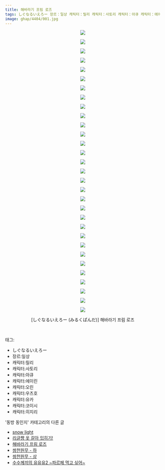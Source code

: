 ```yaml
---
title: 해바라기 프림 로즈
tags: しぐなるいえろー 장르：일상 캐릭터：릴리 캐릭터：사토리 캐릭터：아큐 캐릭터：에이린 캐릭터：오린 캐릭터：우츠호 캐릭터：유카 캐릭터：코이시 캐릭터：히지리 みるくぱんだ 동방_동인지
image: ghap/4404/001.jpg
---
```

<div class="article">
<p style="text-align: center; clear: none; float: none;"><img src="{{ site.nasurl }}/ghap/4404/001.jpg"/></p>
<p style="text-align: center; clear: none; float: none;"><img src="{{ site.nasurl }}/ghap/4404/002.jpg"/></p>
<p style="text-align: center; clear: none; float: none;"><img src="{{ site.nasurl }}/ghap/4404/003.jpg"/></p>
<p style="text-align: center; clear: none; float: none;"><img src="{{ site.nasurl }}/ghap/4404/004.jpg"/></p>
<p style="text-align: center; clear: none; float: none;"><img src="{{ site.nasurl }}/ghap/4404/005.jpg"/></p>
<p style="text-align: center; clear: none; float: none;"><img src="{{ site.nasurl }}/ghap/4404/006.jpg"/></p>
<p style="text-align: center; clear: none; float: none;"><img src="{{ site.nasurl }}/ghap/4404/007.jpg"/></p>
<p style="text-align: center; clear: none; float: none;"><img src="{{ site.nasurl }}/ghap/4404/008.jpg"/></p>
<p style="text-align: center; clear: none; float: none;"><img src="{{ site.nasurl }}/ghap/4404/009.jpg"/></p>
<p style="text-align: center; clear: none; float: none;"><img src="{{ site.nasurl }}/ghap/4404/010.jpg"/></p>
<p style="text-align: center; clear: none; float: none;"><img src="{{ site.nasurl }}/ghap/4404/011.jpg"/></p>
<p style="text-align: center; clear: none; float: none;"><img src="{{ site.nasurl }}/ghap/4404/012.jpg"/></p>
<p style="text-align: center; clear: none; float: none;"><img src="{{ site.nasurl }}/ghap/4404/013.jpg"/></p>
<p style="text-align: center; clear: none; float: none;"><img src="{{ site.nasurl }}/ghap/4404/014.jpg"/></p>
<p style="text-align: center; clear: none; float: none;"><img src="{{ site.nasurl }}/ghap/4404/015.jpg"/></p>
<p style="text-align: center; clear: none; float: none;"><img src="{{ site.nasurl }}/ghap/4404/016.jpg"/></p>
<p style="text-align: center; clear: none; float: none;"><img src="{{ site.nasurl }}/ghap/4404/017.jpg"/></p>
<p style="text-align: center; clear: none; float: none;"><img src="{{ site.nasurl }}/ghap/4404/018.jpg"/></p>
<p style="text-align: center; clear: none; float: none;"><img src="{{ site.nasurl }}/ghap/4404/019.jpg"/></p>
<p style="text-align: center; clear: none; float: none;"><img src="{{ site.nasurl }}/ghap/4404/020.jpg"/></p>
<p style="text-align: center; clear: none; float: none;"><img src="{{ site.nasurl }}/ghap/4404/021.jpg"/></p>
<p style="text-align: center; clear: none; float: none;"><img src="{{ site.nasurl }}/ghap/4404/022.jpg"/></p>
<p style="text-align: center; clear: none; float: none;"><img src="{{ site.nasurl }}/ghap/4404/023.jpg"/></p>
<p style="text-align: center; clear: none; float: none;"><img src="{{ site.nasurl }}/ghap/4404/024.jpg"/></p>
<p style="text-align: center; clear: none; float: none;"><img src="{{ site.nasurl }}/ghap/4404/025.jpg"/></p>
<p style="text-align: center; clear: none; float: none;"><img src="{{ site.nasurl }}/ghap/4404/026.jpg"/></p>
<p style="text-align: center; clear: none; float: none;"><img src="{{ site.nasurl }}/ghap/4404/027.jpg"/></p>
<p style="text-align: center; clear: none; float: none;"><img src="{{ site.nasurl }}/ghap/4404/028.jpg"/></p>
<p style="text-align: center; clear: none; float: none;"><img src="{{ site.nasurl }}/ghap/4404/029.jpg"/></p>
<p style="text-align: center; clear: none; float: none;"><img src="{{ site.nasurl }}/ghap/4404/030.jpg"/></p>
<p style="text-align: center; clear: none; float: none;"><img src="{{ site.nasurl }}/ghap/4404/031.jpg"/></p>
<p style="text-align: center; clear: none; float: none;">[しぐなるいえろー (みるくぱんだ)] 해바라기 프림 로즈</p>
<p><br/></p>
</div><div class="tagTrail">
<p>태그: </p>
<ul>
<li>しぐなるいえろー</li>
<li>장르:일상</li>
<li>캐릭터:릴리</li>
<li>캐릭터:사토리</li>
<li>캐릭터:아큐</li>
<li>캐릭터:에이린</li>
<li>캐릭터:오린</li>
<li>캐릭터:우츠호</li>
<li>캐릭터:유카</li>
<li>캐릭터:코이시</li>
<li>캐릭터:히지리</li>
</ul>
</div><div class="another">
<p>'동방 동인지' 카테고리의 다른 글</p>
<ul>
<li><a href="/2018-06-08-ghap_4408">snow light</a></li>
<li><a href="/2018-06-08-ghap_4405">리글쨩 옷 갈아 입히기!</a></li>
<li><a href="/2018-06-08-ghap_4404">해바라기 프림 로즈</a></li>
<li><a href="/2018-06-08-ghap_4403">쌍천원무 - 하</a></li>
<li><a href="/2018-06-08-ghap_4402">쌍천원무 - 상</a></li>
<li><a href="/2018-06-07-ghap_4401">수수께끼의 유유유2 ~파르페 먹고 싶어~</a></li>
</ul>
</div><div class="cb_module cb_fluid">
<div class="cb_wrt cb_profile">
</div><!-- commentList close -->
</div>